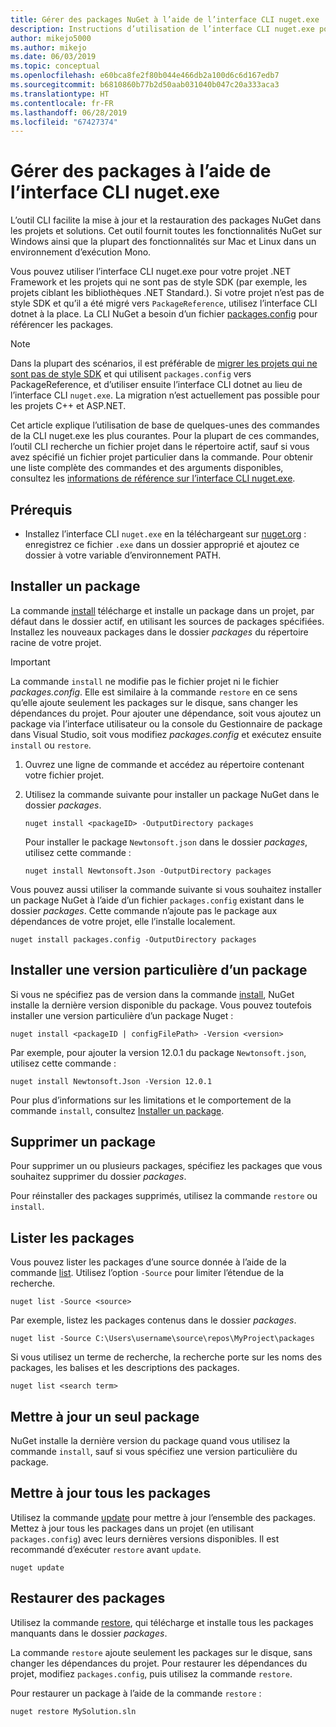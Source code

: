 ```yaml
---
title: Gérer des packages NuGet à l’aide de l’interface CLI nuget.exe
description: Instructions d’utilisation de l’interface CLI nuget.exe pour gérer des packages NuGet.
author: mikejo5000
ms.author: mikejo
ms.date: 06/03/2019
ms.topic: conceptual
ms.openlocfilehash: e60bca8fe2f80b044e466db2a100d6c6d167edb7
ms.sourcegitcommit: b6810860b77b2d50aab031040b047c20a333aca3
ms.translationtype: HT
ms.contentlocale: fr-FR
ms.lasthandoff: 06/28/2019
ms.locfileid: "67427374"
---
```

# <a name="manage-packages-using-the-nugetexe-cli"></a>Gérer des packages à l’aide de l’interface CLI nuget.exe

L’outil CLI facilite la mise à jour et la restauration des packages NuGet dans les projets et solutions. Cet outil fournit toutes les fonctionnalités NuGet sur Windows ainsi que la plupart des fonctionnalités sur Mac et Linux dans un environnement d’exécution Mono.

Vous pouvez utiliser l’interface CLI nuget.exe pour votre projet .NET Framework et les projets qui ne sont pas de style SDK (par exemple, les projets ciblant les bibliothèques .NET Standard.). Si votre projet n’est pas de style SDK et qu’il a été migré vers `PackageReference`, utilisez l’interface CLI dotnet à la place. La CLI NuGet a besoin d’un fichier [packages.config](../reference/packages-config.md) pour référencer les packages.

> [!NOTE]
> Dans la plupart des scénarios, il est préférable de [migrer les projets qui ne sont pas de style SDK](../reference/migrate-packages-config-to-package-reference.md) et qui utilisent `packages.config` vers PackageReference, et d’utiliser ensuite l’interface CLI dotnet au lieu de l’interface CLI `nuget.exe`. La migration n’est actuellement pas possible pour les projets C++ et ASP.NET.

Cet article explique l’utilisation de base de quelques-unes des commandes de la CLI nuget.exe les plus courantes. Pour la plupart de ces commandes, l’outil CLI recherche un fichier projet dans le répertoire actif, sauf si vous avez spécifié un fichier projet particulier dans la commande. Pour obtenir une liste complète des commandes et des arguments disponibles, consultez les [informations de référence sur l’interface CLI nuget.exe](../tools/nuget-exe-cli-reference.md).

## <a name="prerequisites"></a>Prérequis

- Installez l’interface CLI `nuget.exe` en la téléchargeant sur [nuget.org](https://dist.nuget.org/win-x86-commandline/latest/nuget.exe) : enregistrez ce fichier `.exe` dans un dossier approprié et ajoutez ce dossier à votre variable d’environnement PATH.

## <a name="install-a-package"></a>Installer un package

La commande [install](../tools/cli-ref-install.md) télécharge et installe un package dans un projet, par défaut dans le dossier actif, en utilisant les sources de packages spécifiées. Installez les nouveaux packages dans le dossier *packages* du répertoire racine de votre projet.

> [!IMPORTANT]
> La commande `install` ne modifie pas le fichier projet ni le fichier *packages.config*. Elle est similaire à la commande `restore` en ce sens qu’elle ajoute seulement les packages sur le disque, sans changer les dépendances du projet. Pour ajouter une dépendance, soit vous ajoutez un package via l’interface utilisateur ou la console du Gestionnaire de package dans Visual Studio, soit vous modifiez *packages.config* et exécutez ensuite `install` ou `restore`.

1. Ouvrez une ligne de commande et accédez au répertoire contenant votre fichier projet.

2. Utilisez la commande suivante pour installer un package NuGet dans le dossier *packages*.

    ```cli
    nuget install <packageID> -OutputDirectory packages
    ```

    Pour installer le package `Newtonsoft.json` dans le dossier *packages*, utilisez cette commande :

    ```cli
    nuget install Newtonsoft.Json -OutputDirectory packages
    ```

Vous pouvez aussi utiliser la commande suivante si vous souhaitez installer un package NuGet à l’aide d’un fichier `packages.config` existant dans le dossier *packages*. Cette commande n’ajoute pas le package aux dépendances de votre projet, elle l’installe localement.

```cli
nuget install packages.config -OutputDirectory packages
```

## <a name="install-a-specific-version-of-a-package"></a>Installer une version particulière d’un package

Si vous ne spécifiez pas de version dans la commande [install](../tools/cli-ref-install.md), NuGet installe la dernière version disponible du package. Vous pouvez toutefois installer une version particulière d’un package Nuget :

```cli
nuget install <packageID | configFilePath> -Version <version>
```

Par exemple, pour ajouter la version 12.0.1 du package `Newtonsoft.json`, utilisez cette commande :

```cli
nuget install Newtonsoft.Json -Version 12.0.1
```

Pour plus d’informations sur les limitations et le comportement de la commande `install`, consultez [Installer un package](#install-a-package).

## <a name="remove-a-package"></a>Supprimer un package

Pour supprimer un ou plusieurs packages, spécifiez les packages que vous souhaitez supprimer du dossier *packages*.

Pour réinstaller des packages supprimés, utilisez la commande `restore` ou `install`.

## <a name="list-packages"></a>Lister les packages

Vous pouvez lister les packages d’une source donnée à l’aide de la commande [list](../tools/cli-ref-list.md). Utilisez l’option `-Source` pour limiter l’étendue de la recherche.

```cli
nuget list -Source <source>
```

Par exemple, listez les packages contenus dans le dossier *packages*.

```cli
nuget list -Source C:\Users\username\source\repos\MyProject\packages
```

Si vous utilisez un terme de recherche, la recherche porte sur les noms des packages, les balises et les descriptions des packages.

```cli
nuget list <search term>
```

## <a name="update-an-individual-package"></a>Mettre à jour un seul package

NuGet installe la dernière version du package quand vous utilisez la commande `install`, sauf si vous spécifiez une version particulière du package.

## <a name="update-all-packages"></a>Mettre à jour tous les packages

Utilisez la commande [update](../tools/cli-ref-update.md) pour mettre à jour l’ensemble des packages. Mettez à jour tous les packages dans un projet (en utilisant `packages.config`) avec leurs dernières versions disponibles. Il est recommandé d’exécuter `restore` avant `update`.

```cli
nuget update
```

## <a name="restore-packages"></a>Restaurer des packages

Utilisez la commande [restore](../tools/cli-ref-restore.md), qui télécharge et installe tous les packages manquants dans le dossier *packages*.

La commande `restore` ajoute seulement les packages sur le disque, sans changer les dépendances du projet. Pour restaurer les dépendances du projet, modifiez `packages.config`, puis utilisez la commande `restore`.

Pour restaurer un package à l’aide de la commande `restore` :

```cli
nuget restore MySolution.sln
```